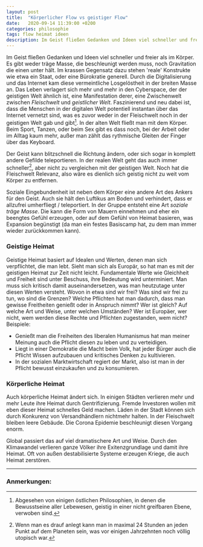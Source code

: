 ```yaml
---
layout: post
title:  "Körperlicher Flow vs geistiger Flow"
date:   2020-09-14 11:39:00 +0200
categories: philosophie
tags: flow heimat ideen
description: Im Geist fließen Gedanken und Ideen viel schneller und freier als im Körper.
---
```


Im Geist fließen Gedanken und Ideen viel schneller und freier als im Körper. Es gibt weder träge Masse, die beschleunigt werden muss, noch Gravitation die einen unter hält. Im krassen Gegensatz dazu stehen 'reale' Konstrukte wie etwa ein Staat, oder eine Bürokratie generell.
Durch die Digitalisierung und das Internet kam diese vermeintliche Losgelöstheit in der breiten Masse an. Das Leben verlagert sich mehr und mehr in den Cyberspace, der der geistigen Welt ähnlich ist, eine Manifestation derer, eine Zwischenwelt zwischen *Fleischwelt* und *geistlicher Welt*. Faszinierend und neu dabei ist, dass die Menschen in der digitalen Welt potentiell instantan über das Internet vernetzt sind, was es zuvor weder in der Fleischwelt noch in der geistigen Welt gab und gibt[^1].  In der alten Welt fließt man mit dem Körper. Beim Sport, Tanzen, oder beim Sex gibt es dass noch, bei der Arbeit oder im Alltag kaum mehr, außer man zählt das rythmische Gleiten der Finger über das Keyboard. 

[^1]: Abgesehen von einigen östlichen Philosophien, in denen die Bewusstseine aller Lebewesen, geistig  in einer nicht greifbaren Ebene, verwoben sind.

Der Geist kann blitzschnell die Richtung ändern, oder sich sogar in komplett andere Gefilde teleportieren. In der realen Welt geht das auch immer schneller[^2], aber nicht zu vergleichen mit der geistigen Welt. Noch hat die Fleischwelt Relevanz, also wäre es dienlich sich geistig nicht zu weit vom Körper zu entfernen.

Soziale Eingebundenheit ist neben dem Körper eine andere Art des Ankers für den Geist. Auch sie hält den Luftikus am Boden und verhindert, dass er allzufrei umherfliegt / teleportiert. In der Gruppe entsteht eine Art *soziale träge Masse*. Die kann die Form von Mauern einnehmen und eher ein beengtes Gefühl erzeugen, oder auf dem Gefühl von Heimat basieren, was Expansion begünstigt (da man ein festes Basiscamp hat, zu dem man immer wieder zurückkommen kann).

[^2]: Wenn man es drauf anlegt kann man in maximal 24 Stunden an jeden Punkt auf dem Planeten sein, was vor einigen Jahrzehnten noch völlig utopisch war.

### Geistige Heimat

Geistige Heimat basiert auf Idealen und Werten, denen man sich verpflichtet, die man lebt. 
Sieht man sich als Europär, so hat man es mit der geistigen Heimat zur Zeit nicht leicht. Fundamentale Werte wie Gleichheit und Freiheit sind unter Beschuss, ihre Bedeutung wird unterminiert. Man muss sich kritisch damit auseinandersetzen, was man heutzutage unter diesen Werten versteht. Wovon in etwa sind wir frei? Was sind wir frei zu tun, wo sind die Grenzen? Welche Pflichten hat man dadurch, dass man gewisse Freitheiten genießt oder in Anspruch nimmt? Wer ist gleich? Auf welche Art und Weise, unter welchen Umständen? Wer ist Europäer, wer nicht, wem werden diese Rechte und Pflichten zugestanden, wem nicht? Beispiele:

- Genießt man die Freiheiten des liberalen Humanismus hat man meiner Meinung auch die Pflicht diesen zu leben und zu verteidigen. 
- Liegt in einer Demokratie die Macht beim Volk, hat jeder Bürger auch die Pflicht Wissen aufzubauen und kritisches Denken zu kultivieren. 
- In der sozialen Marktwirtschaft regiert der Markt, also ist man in der Pflicht bewusst einzukaufen und zu konsumieren.

### Körperliche Heimat

Auch körperliche Heimat ändert sich. In einigen Städten verlieren mehr und mehr Leute ihre Heimat durch Gentrifizierung. Fremde Investoren wollen mit eben dieser Heimat schnelles Geld machen. Läden in der Stadt können sich durch Konkurenz von Versandhändlern nichtmehr halten. In der Fleischwelt bleiben leere Gebäude. Die Corona Epidemie beschleunigt diesen Vorgang enorm.

Global passiert das auf viel dramatischere Art und Weise. Durch den Klimawandel verlieren ganze Völker ihre Exitenzgrundlage und damit ihre Heimat. Oft von außen destabilisierte Systeme erzeugen Kriege, die auch Heimat zerstören. 

---------
### Anmerkungen:






